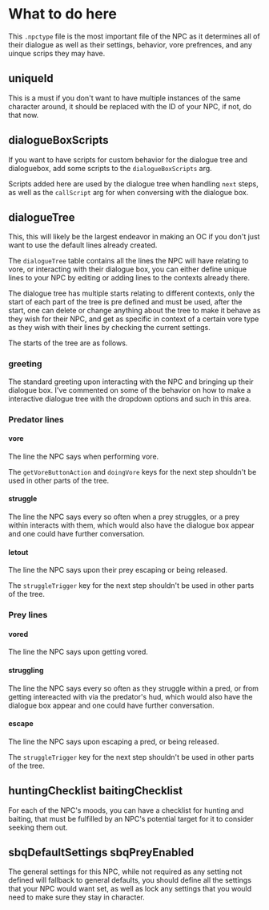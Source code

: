 # What to do here

This `.npctype` file is the most important file of the NPC as it determines all of their dialogue as well as their settings, behavior, vore prefrences, and any uinque scrips they may have.

## uniqueId

This is a must if you don't want to have multiple instances of the same character around, it should be replaced with the ID of your NPC, if not, do that now.

## dialogueBoxScripts

If you want to have scripts for custom behavior for the dialogue tree and dialoguebox, add some scripts to the `dialogueBoxScripts` arg.

Scripts added here are used by the dialogue tree when handling `next` steps, as well as the `callScript` arg for when conversing with the dialogue box.

## dialogueTree

This, this will likely be the largest endeavor in making an OC if you don't just want to use the default lines already created.

The `dialogueTree` table contains all the lines the NPC will have relating to vore, or interacting with their dialogue box, you can either define unique lines to your NPC by editing or adding lines to the contexts already there.

The dialogue tree has multiple starts relating to different contexts, only the start of each part of the tree is pre defined and must be used, after the start, one can delete or change anything about the tree to make it behave as they wish for their NPC, and get as specific in context of a certain vore type as they wish with their lines by checking the current settings.

The starts of the tree are as follows.

### greeting

The standard greeting upon interacting with the NPC and bringing up their dialogue box. I've commented on some of the behavior on how to make a interactive dialogue tree with the dropdown options and such in this area.

### Predator lines

#### vore

The line the NPC says when performing vore.

The `getVoreButtonAction` and `doingVore` keys for the next step shouldn't be used in other parts of the tree.

#### struggle

The line the NPC says every so often when a prey struggles, or a prey within interacts with them, which would also have the dialogue box appear and one could have further conversation.

#### letout

The line the NPC says upon their prey escaping or being released.

The `struggleTrigger` key for the next step shouldn't be used in other parts of the tree.

### Prey lines

#### vored

The line the NPC says upon getting vored.

#### struggling

The line the NPC says every so often as they struggle within a pred, or from getting intereacted with via the predator's hud, which would also have the dialogue box appear and one could have further conversation.

#### escape

The line the NPC says upon escaping a pred, or being released.

The `struggleTrigger` key for the next step shouldn't be used in other parts of the tree.

## huntingChecklist baitingChecklist

For each of the NPC's moods, you can have a checklist for hunting and baiting, that must be fulfilled by an NPC's potential target for it to consider seeking them out.


## sbqDefaultSettings sbqPreyEnabled

The general settings for this NPC, while not required as any setting not defined will fallback to general defaults, you should define all the settings that your NPC would want set, as well as lock any settings that you would need to make sure they stay in character.
